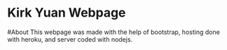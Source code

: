 # Kirk Yuan Webpage

#About
This webpage was made with the help of bootstrap, hosting done with heroku, and server coded with nodejs.
